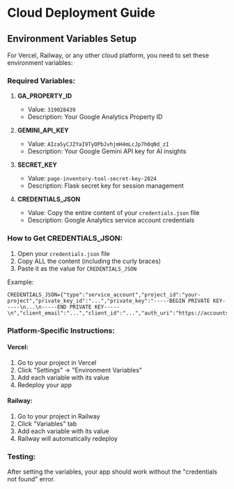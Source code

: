 # Cloud Deployment Guide

## Environment Variables Setup

For Vercel, Railway, or any other cloud platform, you need to set these environment variables:

### Required Variables:

1. **GA_PROPERTY_ID**
   - Value: `319028439`
   - Description: Your Google Analytics Property ID

2. **GEMINI_API_KEY**
   - Value: `AIzaSyCJZYaI9TyOPbJvhjmH4mLcJp7h0qNd_zI`
   - Description: Your Google Gemini API key for AI insights

3. **SECRET_KEY**
   - Value: `page-inventory-tool-secret-key-2024`
   - Description: Flask secret key for session management

4. **CREDENTIALS_JSON**
   - Value: Copy the entire content of your `credentials.json` file
   - Description: Google Analytics service account credentials

### How to Get CREDENTIALS_JSON:

1. Open your `credentials.json` file
2. Copy ALL the content (including the curly braces)
3. Paste it as the value for `CREDENTIALS_JSON`

Example:
```
CREDENTIALS_JSON={"type":"service_account","project_id":"your-project","private_key_id":"...","private_key":"-----BEGIN PRIVATE KEY-----\n...\n-----END PRIVATE KEY-----\n","client_email":"...","client_id":"...","auth_uri":"https://accounts.google.com/o/oauth2/auth","token_uri":"https://oauth2.googleapis.com/token","auth_provider_x509_cert_url":"https://www.googleapis.com/oauth2/v1/certs","client_x509_cert_url":"..."}
```

### Platform-Specific Instructions:

#### Vercel:
1. Go to your project in Vercel
2. Click "Settings" → "Environment Variables"
3. Add each variable with its value
4. Redeploy your app

#### Railway:
1. Go to your project in Railway
2. Click "Variables" tab
3. Add each variable with its value
4. Railway will automatically redeploy

### Testing:
After setting the variables, your app should work without the "credentials not found" error. 